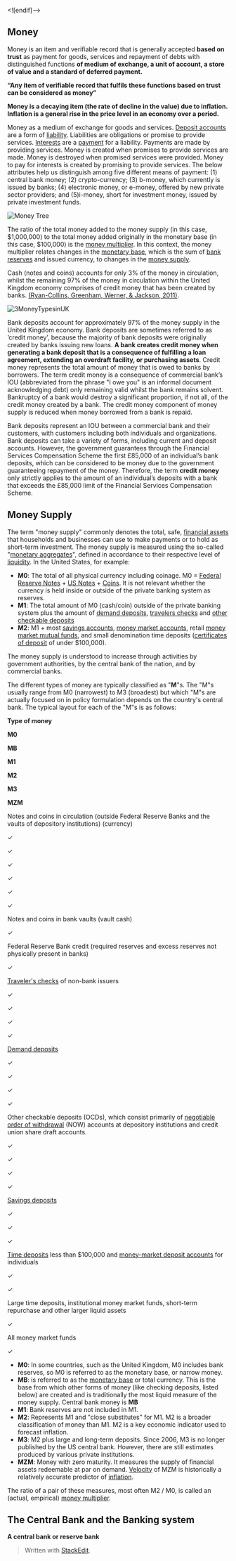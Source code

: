<![endif]-->

## Money

Money is an item and verifiable record that is generally accepted **based on trust** as payment for goods, services and repayment of debts with distinguished functions **of medium of exchange, a unit of account, a store of value and a standard of deferred payment.**

**“Any item of verifiable record that fulfils these functions based on trust can be considered as money”**

**Money is a decaying item (the rate of decline in the value) due to inflation. Inflation is a general rise in the price level in an economy over a period.**

Money as a medium of exchange for goods and services. [Deposit accounts](https://en.wikipedia.org/wiki/Deposit_account "Deposit account") are a form of [liability](https://en.wikipedia.org/wiki/Liability_(financial_accounting) "Liability (financial accounting)"). Liabilities are obligations or promise to provide services. [Interests](https://en.wikipedia.org/wiki/Interest "Interest") are a [payment](https://en.wikipedia.org/wiki/Payment "Payment") for a liability. Payments are made by providing services. Money is created when promises to provide services are made. Money is destroyed when promised services were provided. Money to pay for interests is created by promising to provide services. The below attributes help us distinguish among five different means of payment: (1) central bank money; (2) crypto-currency; (3) b-money, which currently is issued by banks; (4) electronic money, or e-money, offered by new private sector providers; and (5)i-money, short for investment money, issued by private investment funds.

![Money Tree](https://www.elibrary.imf.org/view/journals/063/2019/001/images/9781498324908_f0003-01.jpg)

The ratio of the total money added to the money supply (in this case, $1,000,000) to the total money added originally in the monetary base (in this case, $100,000) is the [money multiplier](https://en.wikipedia.org/wiki/Money_multiplier "Money multiplier"). In this context, the money multiplier relates changes in the [monetary base](https://en.wikipedia.org/wiki/Monetary_base "Monetary base"), which is the sum of [bank reserves](https://en.wikipedia.org/wiki/Bank_reserves "Bank reserves") and issued currency, to changes in the [money supply](https://en.wikipedia.org/wiki/Money_supply "Money supply").

Cash (notes and coins) accounts for only 3% of the money in circulation, whilst the remaining 97% of the money in circulation within the United Kingdom economy comprises of credit money that has been created by banks. [(Ryan-Collins, Greenham, Werner, & Jackson, 2011)](https://www.economicsnetwork.ac.uk/archive/starkey_banking#ryancollins).

![3MoneyTypesinUK](https://www.bankofengland.co.uk/-/media/boe/images/knowledgebank/2019/coins-and-notes.svg?h=40&la=en&mh=40&mw=40&w=40&hash=A9504CE2C4633F437DA1A14627966458C8015192)

Bank deposits account for approximately 97% of the money supply in the United Kingdom economy. Bank deposits are sometimes referred to as ‘credit money’, because the majority of bank deposits were originally created by banks issuing new loans. **A bank creates credit money when generating a bank deposit that is a consequence of fulfilling a loan agreement, extending an overdraft facility, or purchasing assets**. Credit money represents the total amount of money that is owed to banks by borrowers. The term credit money is a consequence of commercial bank’s IOU (abbreviated from the phrase "I owe you" is an informal document acknowledging debt) only remaining valid whilst the bank remains solvent. Bankruptcy of a bank would destroy a significant proportion, if not all, of the credit money created by a bank. The credit money component of money supply is reduced when money borrowed from a bank is repaid.

Bank deposits represent an IOU between a commercial bank and their customers, with customers including both individuals and organizations. Bank deposits can take a variety of forms, including current and deposit accounts. However, the government guarantees through the Financial Services Compensation Scheme the first £85,000 of an individual’s bank deposits, which can be considered to be money due to the government guaranteeing repayment of the money. Therefore, the term **credit money** only strictly applies to the amount of an individual’s deposits with a bank that exceeds the £85,000 limit of the Financial Services Compensation Scheme.

## Money Supply

The term "money supply" commonly denotes the total, safe, [financial assets](https://en.wikipedia.org/wiki/Financial_asset "Financial asset") that households and businesses can use to make payments or to hold as short-term investment. The money supply is measured using the so-called "[monetary aggregates](https://en.wikipedia.org/wiki/Monetary_aggregates "Monetary aggregates")", defined in accordance to their respective level of [liquidity](https://en.wikipedia.org/wiki/Liquidity "Liquidity"). In the United States, for example:

-   **M0**: The total of all physical currency including coinage. M0 = [Federal Reserve Notes](https://en.wikipedia.org/wiki/Federal_Reserve_Note "Federal Reserve Note") + [US Notes](https://en.wikipedia.org/wiki/United_States_Note "United States Note") + [Coins](https://en.wikipedia.org/wiki/Coins_of_the_United_States_dollar "Coins of the United States dollar"). It is not relevant whether the currency is held inside or outside of the private banking system as reserves.
-   **M1**: The total amount of M0 (cash/coin) outside of the private banking system plus the amount of [demand deposits](https://en.wikipedia.org/wiki/Demand_deposit "Demand deposit"), [travelers checks](https://en.wikipedia.org/wiki/Traveler%27s_cheque "Traveler's cheque") and [other checkable deposits](https://en.wikipedia.org/wiki/Negotiable_Order_of_Withdrawal_account "Negotiable Order of Withdrawal account")
-   **M2**: M1 + most [savings accounts](https://en.wikipedia.org/wiki/Savings_account "Savings account"), [money market accounts](https://en.wikipedia.org/wiki/Money_market_account "Money market account"), retail [money market mutual funds](https://en.wikipedia.org/wiki/Money_market_fund "Money market fund"), and small denomination time deposits ([certificates of deposit](https://en.wikipedia.org/wiki/Certificate_of_deposit "Certificate of deposit") of under $100,000).

The money supply is understood to increase through activities by government authorities, by the central bank of the nation, and by commercial banks.

The different types of money are typically classified as "**M**"s. The "M"s usually range from M0 (narrowest) to M3 (broadest) but which "M"s are actually focused on in policy formulation depends on the country's central bank. The typical layout for each of the "M"s is as follows:



**Type of money**

**M0**

**MB**

**M1**

**M2**

**M3**

**MZM**

Notes and coins in circulation (outside Federal Reserve Banks and the vaults of depository institutions) (currency)

✓

✓

✓

✓

✓

✓

Notes and coins in bank vaults (vault cash)

✓

Federal Reserve Bank credit (required reserves and excess reserves not physically present in banks)

✓

[Traveler's checks](https://en.wikipedia.org/wiki/Traveler%27s_cheque "Traveler's cheque") of non-bank issuers

✓

✓

✓

✓

[Demand deposits](https://en.wikipedia.org/wiki/Demand_deposit "Demand deposit")

✓

✓

✓

✓

Other checkable deposits (OCDs), which consist primarily of [negotiable order of withdrawal](https://en.wikipedia.org/wiki/Negotiable_order_of_withdrawal_account "Negotiable order of withdrawal account") (NOW) accounts at depository institutions and credit union share draft accounts.

✓

✓

✓

✓

[Savings deposits](https://en.wikipedia.org/wiki/Savings_deposit "Savings deposit")

✓

✓

✓

[Time deposits](https://en.wikipedia.org/wiki/Time_deposits "Time deposits") less than $100,000 and [money-market deposit accounts](https://en.wikipedia.org/wiki/Money_market_account "Money market account") for individuals

✓

✓

Large time deposits, institutional money market funds, short-term repurchase and other larger liquid assets

✓

All money market funds

✓

-   **M0**: In some countries, such as the United Kingdom, M0 includes bank reserves, so M0 is referred to as the monetary base, or narrow money.
-   **MB**: is referred to as the [monetary base](https://en.wikipedia.org/wiki/Monetary_base "Monetary base") or total currency. This is the base from which other forms of money (like checking deposits, listed below) are created and is traditionally the most liquid measure of the money supply. Central bank money is **MB**
-   **M1**: Bank reserves are not included in M1.
-   **M2**: Represents M1 and "close substitutes" for M1. M2 is a broader classification of money than M1. M2 is a key economic indicator used to forecast inflation.
-   **M3**: M2 plus large and long-term deposits. Since 2006, M3 is no longer published by the US central bank. However, there are still estimates produced by various private institutions.
-   **MZM**: Money with zero maturity. It measures the supply of financial assets redeemable at par on demand. [Velocity](https://en.wikipedia.org/wiki/Velocity_of_money "Velocity of money") of MZM is historically a relatively accurate predictor of [inflation](https://en.wikipedia.org/wiki/Inflation "Inflation").

The ratio of a pair of these measures, most often M2 / M0, is called an (actual, empirical) [money multiplier](https://en.wikipedia.org/wiki/Money_multiplier "Money multiplier").

## The Central Bank and the Banking system

**A central bank or reserve bank**


> Written with [StackEdit](https://stackedit.io/).
<!--stackedit_data:
eyJoaXN0b3J5IjpbLTE1Njg1NjMyMDEsLTcxNzQyNDg5XX0=
-->
